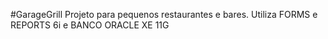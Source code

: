 #GarageGrill
Projeto para pequenos restaurantes e bares.
Utiliza FORMS e REPORTS 6i e BANCO ORACLE XE 11G

